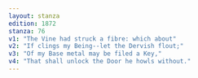 ```yaml
---
layout: stanza
edition: 1872
stanza: 76
v1: "The Vine had struck a fibre: which about"
v2: "If clings my Being--let the Dervish flout;"
v3: "Of my Base metal may be filed a Key,"
v4: "That shall unlock the Door he howls without."
---
```

